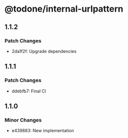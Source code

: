 # @todone/internal-urlpattern

## 1.1.2

### Patch Changes

- 2da1f2f: Upgrade dependencies

## 1.1.1

### Patch Changes

- ddebfb7: Final CI

## 1.1.0

### Minor Changes

- e439883: New implementation
